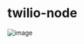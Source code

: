 # twilio-node
![image](https://user-images.githubusercontent.com/92329233/179354414-db21c2dc-2443-4fca-94f3-fc60ec420513.png)


